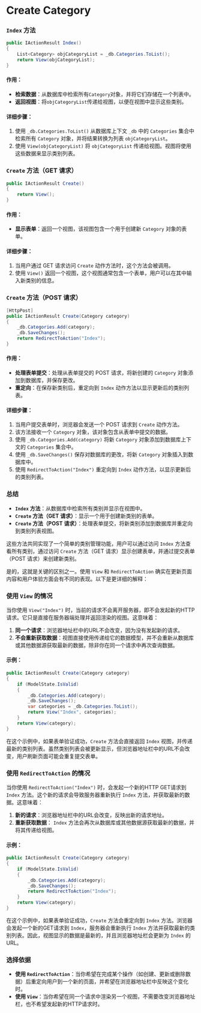 # Create Category

### `Index` 方法

```csharp
public IActionResult Index()
{
    List<Category> objCategoryList = _db.Categories.ToList();
    return View(objCategoryList);
}
```

#### 作用：
- **检索数据**：从数据库中检索所有`Category`对象，并将它们存储在一个列表中。
- **返回视图**：将`objCategoryList`传递给视图，以便在视图中显示这些类别。

#### 详细步骤：
1. 使用 `_db.Categories.ToList()` 从数据库上下文 `_db` 中的 `Categories` 集合中检索所有 `Category` 对象，并将结果转换为列表 `objCategoryList`。
2. 使用 `View(objCategoryList)` 将 `objCategoryList` 传递给视图。视图将使用这些数据来显示类别列表。

### `Create` 方法（GET 请求）

```csharp
public IActionResult Create()
{
    return View();
}
```

#### 作用：
- **显示表单**：返回一个视图，该视图包含一个用于创建新 `Category` 对象的表单。

#### 详细步骤：
1. 当用户通过 GET 请求访问 `Create` 动作方法时，这个方法会被调用。
2. 使用 `View()` 返回一个视图，这个视图通常包含一个表单，用户可以在其中输入新类别的信息。

### `Create` 方法（POST 请求）

```csharp
[HttpPost]
public IActionResult Create(Category category)
{
    _db.Categories.Add(category);
    _db.SaveChanges();
    return RedirectToAction("Index");
}
```

#### 作用：
- **处理表单提交**：处理从表单提交的 POST 请求，将新创建的 `Category` 对象添加到数据库，并保存更改。
- **重定向**：在保存新类别后，重定向到 `Index` 动作方法以显示更新后的类别列表。

#### 详细步骤：
1. 当用户提交表单时，浏览器会发送一个 POST 请求到 `Create` 动作方法。
2. 该方法接收一个 `Category` 对象，该对象包含从表单中提交的数据。
3. 使用 `_db.Categories.Add(category)` 将新 `Category` 对象添加到数据库上下文的 `Categories` 集合中。
4. 使用 `_db.SaveChanges()` 保存对数据库的更改，将新 `Category` 对象插入到数据库中。
5. 使用 `RedirectToAction("Index")` 重定向到 `Index` 动作方法，以显示更新后的类别列表。

### 总结

- **`Index` 方法**：从数据库中检索所有类别并显示在视图中。
- **`Create` 方法（GET 请求）**：显示一个用于创建新类别的表单。
- **`Create` 方法（POST 请求）**：处理表单提交，将新类别添加到数据库并重定向到类别列表视图。

这些方法共同实现了一个简单的类别管理功能，用户可以通过访问 `Index` 方法查看所有类别，通过访问 `Create` 方法（GET 请求）显示创建表单，并通过提交表单（POST 请求）来创建新类别。


是的，这就是关键的区别之一。使用 `View` 和 `RedirectToAction` 确实在更新页面内容和用户体验方面会有不同的表现。以下是更详细的解释：

### 使用 `View` 的情况

当你使用 `View("Index")` 时，当前的请求不会离开服务器，即不会发起新的HTTP请求。它只是直接在服务器端处理并返回渲染的视图。这意味着：

1. **同一个请求**：浏览器地址栏中的URL不会改变，因为没有发起新的请求。
2. **不会重新获取数据**：视图直接使用传递给它的数据模型，并不会重新从数据库或其他数据源获取最新的数据，除非你在同一个请求中再次查询数据。

#### 示例：

```csharp
public IActionResult Create(Category category)
{
    if (ModelState.IsValid)
    {
        _db.Categories.Add(category);
        _db.SaveChanges();
        var categories = _db.Categories.ToList();
        return View("Index", categories);
    }
    return View(category);
}
```

在这个示例中，如果表单验证成功，`Create` 方法会直接返回 `Index` 视图，并传递最新的类别列表。虽然类别列表会被更新显示，但浏览器地址栏中的URL不会改变，用户刷新页面可能会重复提交表单。

### 使用 `RedirectToAction` 的情况

当你使用 `RedirectToAction("Index")` 时，会发起一个新的HTTP GET请求到 `Index` 方法。这个新的请求会导致服务器重新执行 `Index` 方法，并获取最新的数据。这意味着：

1. **新的请求**：浏览器地址栏中的URL会改变，反映出新的请求地址。
2. **重新获取数据**： `Index` 方法会再次从数据库或其他数据源获取最新的数据，并将其传递给视图。

#### 示例：

```csharp
public IActionResult Create(Category category)
{
    if (ModelState.IsValid)
    {
        _db.Categories.Add(category);
        _db.SaveChanges();
        return RedirectToAction("Index");
    }
    return View(category);
}
```

在这个示例中，如果表单验证成功，`Create` 方法会重定向到 `Index` 方法。浏览器会发起一个新的GET请求到 `Index`，服务器会重新执行 `Index` 方法并获取最新的类别列表。因此，视图显示的数据是最新的，并且浏览器地址栏会更新为 `Index` 的URL。

### 选择依据

- **使用 `RedirectToAction`**：当你希望在完成某个操作（如创建、更新或删除数据）后重定向用户到一个新的页面，并希望在浏览器地址栏中反映这个变化时。
- **使用 `View`**：当你希望在同一个请求中渲染另一个视图，不需要改变浏览器地址栏，也不希望发起新的HTTP请求时。
